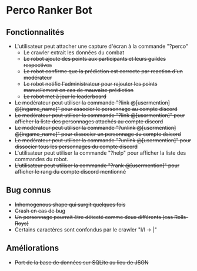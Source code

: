 # Perco Ranker Bot

## Fonctionnalités

* L'utilisateur peut attacher une capture d'écran à la commande "?perco"
  * Le crawler extrait les données du combat
  * ~~Le robot ajoute des points aux participants et leurs guildes respectives~~
  * ~~Le robot confirme que la prédiction est correcte par reaction d'un modérateur~~
  * ~~Le robot notifie l'administrateur pour rajouter les points manuellement en cas de mauvaise prédiction~~
  * ~~Le robot met à jour le leaderboard~~
* ~~Le modérateur peut utiliser la commande "?link @[usermention] @[ingame_name]" pour associer le personnage au compte discord~~
* ~~Le modérateur peut utiliser la commande "?link @[usermention]" pour afficher la liste des personnages attachés au compte discord~~
* ~~Le modérateur peut utiliser la commande "?unlink @[usermention] @[ingame_name]" pour dissocier un personnage du compte dsicord~~
* ~~Le modérateur peut utiliser la commande "?unlink @[usermention]" pour dissocier tous les personnages du compte discord~~
* L'utilisateur peut utiliser la commande "?help" pour afficher la liste des commandes du robot.
* ~~L'utilisateur peut utiliser la commande "?rank @[usermention]" pour afficher le rang du compte discord mentionné~~

## Bug connus

* ~~Inhomogenous shape qui surgit quelques fois~~
* ~~Crash en cas de bug~~
* ~~Un personnage pourrait être détecté comme deux différents (cas Rolls-Roys)~~
* Certains caractères sont confondus par le crawler "I/l -> |"

## Améliorations

* ~~Port de la base de données sur SQLite au lieu de JSON~~
